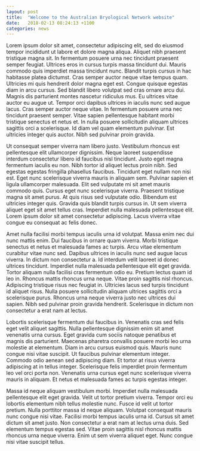 ```yaml
---
layout: post
title:  "Welcome to the Australian Bryological Network website"
date:   2018-02-13 08:24:13 +1100
categories: news
---
```

Lorem ipsum dolor sit amet, consectetur adipiscing elit, sed do eiusmod tempor incididunt ut labore et dolore magna aliqua. Aliquet nibh praesent tristique magna sit. In fermentum posuere urna nec tincidunt praesent semper feugiat. Ultrices eros in cursus turpis massa tincidunt dui. Mauris commodo quis imperdiet massa tincidunt nunc. Blandit turpis cursus in hac habitasse platea dictumst. Cras semper auctor neque vitae tempus quam. Ultricies mi quis hendrerit dolor magna eget est. Congue quisque egestas diam in arcu cursus. Sed blandit libero volutpat sed cras ornare arcu dui. Magnis dis parturient montes nascetur ridiculus mus. Eu ultrices vitae auctor eu augue ut. Tempor orci dapibus ultrices in iaculis nunc sed augue lacus. Cras semper auctor neque vitae. In fermentum posuere urna nec tincidunt praesent semper. Vitae sapien pellentesque habitant morbi tristique senectus et netus et. In nulla posuere sollicitudin aliquam ultrices sagittis orci a scelerisque. Id diam vel quam elementum pulvinar. Est ultricies integer quis auctor. Nibh sed pulvinar proin gravida.

Ut consequat semper viverra nam libero justo. Vestibulum rhoncus est pellentesque elit ullamcorper dignissim. Neque laoreet suspendisse interdum consectetur libero id faucibus nisl tincidunt. Justo eget magna fermentum iaculis eu non. Nibh tortor id aliquet lectus proin nibh. Sed egestas egestas fringilla phasellus faucibus. Tincidunt eget nullam non nisi est. Eget nunc scelerisque viverra mauris in aliquam sem. Pulvinar sapien et ligula ullamcorper malesuada. Elit sed vulputate mi sit amet mauris commodo quis. Cursus eget nunc scelerisque viverra. Praesent tristique magna sit amet purus. At quis risus sed vulputate odio. Bibendum est ultricies integer quis. Gravida quis blandit turpis cursus in. Ut sem viverra aliquet eget sit amet tellus cras. Imperdiet nulla malesuada pellentesque elit. Lorem ipsum dolor sit amet consectetur adipiscing. Lacus viverra vitae congue eu consequat ac felis donec.

Amet nulla facilisi morbi tempus iaculis urna id volutpat. Massa enim nec dui nunc mattis enim. Dui faucibus in ornare quam viverra. Morbi tristique senectus et netus et malesuada fames ac turpis. Arcu vitae elementum curabitur vitae nunc sed. Dapibus ultrices in iaculis nunc sed augue lacus viverra. In dictum non consectetur a. Id interdum velit laoreet id donec ultrices tincidunt. Imperdiet nulla malesuada pellentesque elit eget gravida. Tortor aliquam nulla facilisi cras fermentum odio eu. Pretium lectus quam id leo in. Rhoncus mattis rhoncus urna neque. Vitae proin sagittis nisl rhoncus. Adipiscing tristique risus nec feugiat in. Ultricies lacus sed turpis tincidunt id aliquet risus. Nulla posuere sollicitudin aliquam ultrices sagittis orci a scelerisque purus. Rhoncus urna neque viverra justo nec ultrices dui sapien. Nibh sed pulvinar proin gravida hendrerit. Scelerisque in dictum non consectetur a erat nam at lectus.

Lobortis scelerisque fermentum dui faucibus in. Venenatis cras sed felis eget velit aliquet sagittis. Nulla pellentesque dignissim enim sit amet venenatis urna cursus. Eget gravida cum sociis natoque penatibus et magnis dis parturient. Maecenas pharetra convallis posuere morbi leo urna molestie at elementum. Diam in arcu cursus euismod quis. Mauris nunc congue nisi vitae suscipit. Ut faucibus pulvinar elementum integer. Commodo odio aenean sed adipiscing diam. Et tortor at risus viverra adipiscing at in tellus integer. Scelerisque felis imperdiet proin fermentum leo vel orci porta non. Venenatis urna cursus eget nunc scelerisque viverra mauris in aliquam. Et netus et malesuada fames ac turpis egestas integer.

Massa id neque aliquam vestibulum morbi. Imperdiet nulla malesuada pellentesque elit eget gravida. Velit ut tortor pretium viverra. Tempor orci eu lobortis elementum nibh tellus molestie nunc. Fusce id velit ut tortor pretium. Nulla porttitor massa id neque aliquam. Volutpat consequat mauris nunc congue nisi vitae. Facilisi morbi tempus iaculis urna id. Cursus sit amet dictum sit amet justo. Non consectetur a erat nam at lectus urna duis. Sed elementum tempus egestas sed. Vitae proin sagittis nisl rhoncus mattis rhoncus urna neque viverra. Enim ut sem viverra aliquet eget. Nunc congue nisi vitae suscipit tellus.
